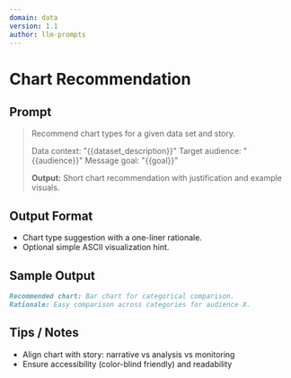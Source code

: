 ```yaml
---
domain: data
version: 1.1
author: llm-prompts
---
```


# Chart Recommendation

## Prompt
> Recommend chart types for a given data set and story.
>
> Data context: "{{dataset_description}}"
> Target audience: "{{audience}}"
> Message goal: "{{goal}}"
>
> **Output:** Short chart recommendation with justification and example visuals.

## Output Format
- Chart type suggestion with a one-liner rationale.
- Optional simple ASCII visualization hint.

## Sample Output
```markdown
Recommended chart: Bar chart for categorical comparison.
Rationale: Easy comparison across categories for audience X.
```

## Tips / Notes
- Align chart with story: narrative vs analysis vs monitoring
- Ensure accessibility (color-blind friendly) and readability
